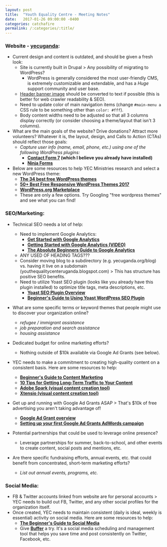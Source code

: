 ```yaml
---
layout: post
title:  "Youth Equality Centre - Meeting Notes"
date:   2017-01-26 09:00:00 -0400
categories: catchafire
permalink: /:categories/:title/
---
```

### Website - [yecuganda](http://www.yecuganda.org/):
- Current design and content is outdated, and should be given a fresh look:
  - Site is currently built in Drupal > Any possibility of migrating to WordPress?
    - WordPress is generally considered the most user-friendly CMS, is extremely customizable and extendable, and has a _Huge_ support community and user base.
  - [Header banner image](http://yecuganda.org/sites/all/themes/kristofah/logo.png) should be converted to text if possible (this is better for web crawler readability & SEO).
  - Need to update color of main navigation items (change `#main-menu a` CSS rule to be something other than `color: #fff`).
  - Body content widths need to be adjusted so that all 3 columns display correctly (or consider choosing a theme/layout that isn't 3 columns).
- What are the main goals of the website? Drive donations? Attract more volunteers? Whatever it is, the layout, design, and Calls to Action (CTAs) should reflect those goals:
  - _Capture user info (name, email, phone, etc.) using one of the following WordPress plugins:_
    - **[Contact Form 7](https://wordpress.org/plugins/contact-form-7/) (which I believe you already have installed)**
    - **[Ninja Forms](https://wordpress.org/plugins/ninja-forms/)**
- Below are some resources to help YEC Ministries research and select a new WordPress theme:
  - **[The 34 best free WordPress themes](http://www.creativebloq.com/web-design/free-wordpress-themes-712429)**
  - **[50+ Best Free Responsive WordPress Themes 2017](https://colorlib.com/wp/free-wordpress-themes/)**
  - **[WordPress.org Marketplace](https://wordpress.org/themes/)**
  - These are only a few options. Try Googling "free wordpress themes" and see what you can find!


### SEO/Marketing:
- Technical SEO needs a lot of help:
  - Need to implement Google Analytics:
    - **[Get Started with Google Analytics](https://support.google.com/analytics/answer/1008015?hl=en)**
    - **[Getting Started with Google Analytics (VIDEO)](https://www.youtube.com/watch?v=WC3ONXJn9FQ)**
    - **[The Absolute Beginners Guide to Google Analytics](https://moz.com/blog/absolute-beginners-guide-to-google-analytics)**
  - ANY USED OF HEADING TAGS???
  - Consider moving blog to a subdirectory (e.g. yecuganda.org/blog) vs. having it live on a subdomain (youthequalitycenteruganda.blogspot.com) > This has structure has positive SEO benefits.
  - Need to utilize Yoast SEO plugin (looks like you already have this plugin installed) to optimize title tags, meta descriptions, etc.
    - **[Yoast SEO Plugin Overview](https://yoast.com/wordpress/plugins/seo/)**
    - **[Beginner's Guide to Using Yoast WordPress SEO Plugin](https://www.shivarweb.com/3902/beginners-guide-using-yoast-wordpress-seo/)**

- What are some specific terms or keyword themes that people might use to discover your organization online?
  - _refugee / immigrant assistance_
  - _job preparation and search assistance_
  - _housing assistance_
- Dedicated budget for online marketing efforts?
  - Nothing outside of $10k available via Google Ad Grants (see below).
- YEC needs to make a commitment to creating high-quality content on a consistent basis. Here are some resources to help:
  - **[Beginner's Guide to Content Marketing](https://moz.com/beginners-guide-to-content-marketing)**
  - **[10 Tips for Getting Long-Term Traffic to Your Content](https://blog.hubspot.com/marketing/tips-get-long-term-traffic#sm.00000lep10tlafelmsbo758umnjuq)**
  - **[Adobe Spark (visual content creation tool)](https://spark.adobe.com/)**
  - **[Xtensio (visual content creation tool)](https://xtensio.com/)**
- Get up and running with Google Ad Grants ASAP > That's $10k of free advertising you aren't taking advantage of!
  - **[Google Ad Grant overview](https://www.google.com/grants/)**
  - **[Setting up your first Google Ad Grants AdWords campaign](https://support.google.com/grants/topic/3500132?hl=en&ref_topic=3500091,3500123,3540513,)**
- Potential partnerships that could be used to leverage online presence?
  - Leverage partnerships for summer, back-to-school, and other events to create content, social posts and mentions, etc.
- Are there specific fundraising efforts, annual events, etc. that could benefit from concentrated, short-term marketing efforts?
  - _List out annual events, programs, etc._


### Social Media:
- FB & Twitter accounts linked from website are for personal accounts > YEC needs to build out FB, Twitter, and any other social profiles for the organization itself.
- Once created, YEC needs to maintain consistent (daily is ideal, weekly is essential) activity on social media. Here are some resources to help:
  - **[The Beginner's Guide to Social Media](https://moz.com/beginners-guide-to-social-media)**
  - Give **[Buffer](https://buffer.com/)** a try. It's a social media scheduling and management tool that helps you save time and post consistently on Twitter, Facebook, etc.
